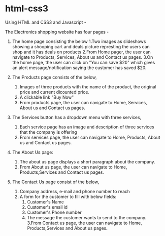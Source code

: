 # html-css3

Using HTML and CSS3 and Javascript -

The Electronics shopping website has four pages -
1. The home page consisting the below
      1.Two images as slideshows showing a shooping cart and deals picture represting the users can shop and it has deals on products
      2.From Home pager, the user can navigate to Products, Services, About us and Contact us pages.
      3.On the home page, the user can click on "You can save $20" which gives an alert message/notification saying the customer has saved $20.
 
 2. The Products page consists of the below,
      1. Images of three products with the name of the product, the original price and current dicounted price.
      2. A clickable link "Buy Now" 
      3. From products page, the user can navigate to Home, Services, About us and Contact us pages.

3. The Services button has a dropdown menu with three services,
    1. Each service page has an image and description of three services that the company is offering
    2. From services page, the user can navigate to Home, Products, About us and Contact us pages.
 
 4. The About Us page:
      1. The about us page displays a short paragraph about the company.
      2. From About us page, the user can navigate to Home, Products,Services and Contact us pages.
      
5. The Contact Us page consist of the below,
      1. Company address, e-mail and phone number to reach
      2. A form for the customer to fill with below fields:
            1. Customer's Name
            2. Customer's email id
            3. Customer's Phone number
            4. The message the customer wants to send to the company.
      3.From Contact us page, the user can navigate to Home, Products,Services and About us pages.


